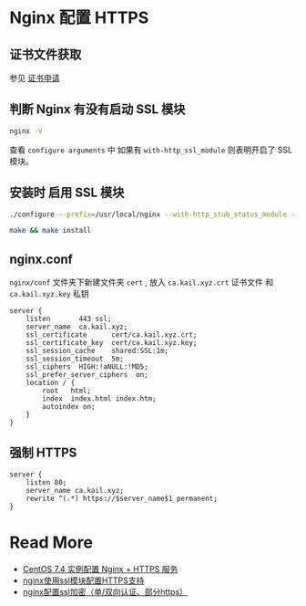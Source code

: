 
# Nginx 配置 HTTPS

## 证书文件获取

参见 [证书申请](authentication/https/ca.md)


## 判断 Nginx 有没有启动 SSL 模块

``` bash
nginx -V
```
查看 `configure arguments` 中 如果有 `with-http_ssl_module` 则表明开启了 SSL 模块。



## 安装时 启用 SSL 模块

``` bash
./configure --prefix=/usr/local/nginx --with-http_stub_status_module --with-http_gzip_static_module --with-http_ssl_module --with-openssl=/usr/local/openssl-1.1.0g 

make && make install
```





## nginx.conf

`nginx/conf` 文件夹下新建文件夹 `cert` , 放入 `ca.kail.xyz.crt` 证书文件 和 `ca.kail.xyz.key` 私钥


```
server {
    listen       443 ssl;
    server_name  ca.kail.xyz;
    ssl_certificate      cert/ca.kail.xyz.crt;
    ssl_certificate_key  cert/ca.kail.xyz.key;
    ssl_session_cache    shared:SSL:1m;
    ssl_session_timeout  5m;
    ssl_ciphers  HIGH:!aNULL:!MD5;
    ssl_prefer_server_ciphers  on;
    location / {
        root   html;
        index  index.html index.htm;
        autoindex on; 
    }
}
```




## 强制 HTTPS

``` 
server {
    listen 80;
    server_name ca.kail.xyz;
    rewrite ^(.*) https://$server_name$1 permanent;
}
```




# Read More

- [CentOS 7.4 实例配置 Nginx + HTTPS 服务](https://help.aliyun.com/knowledge_detail/42863.html)
- [nginx使用ssl模块配置HTTPS支持](https://www.centos.bz/2011/12/nginx-ssl-https-support/)
- [nginx配置ssl加密（单/双向认证、部分https）](http://seanlook.com/2015/05/28/nginx-ssl/)

